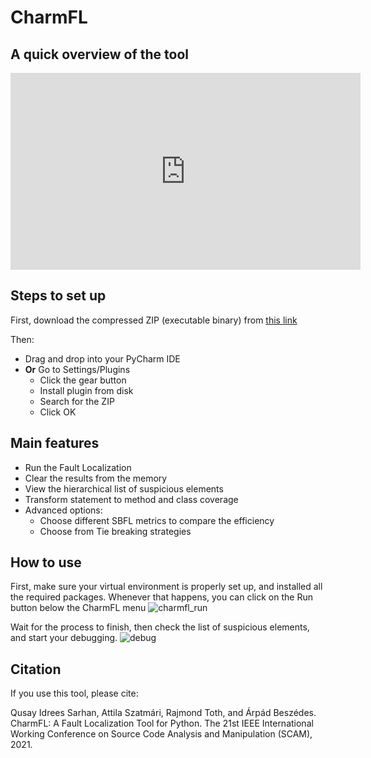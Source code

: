 # CharmFL

## A quick overview of the tool

<iframe width="560" height="315" src="https://www.youtube.com/embed/yTAfSekd-xo" title="YouTube video player" frameborder="0" allow="accelerometer; autoplay; clipboard-write; encrypted-media; gyroscope; picture-in-picture" allowfullscreen></iframe>



## Steps to set up 

 First, download the compressed ZIP (executable binary) from [this link](https://github.com/doubleblindforscam2021/charmfl/raw/main/charmfl.rar)
 

 Then: 
- Drag and drop into your PyCharm IDE
- **Or** Go to Settings/Plugins
   - Click the gear button
   - Install plugin from disk
   - Search for the ZIP
   - Click OK

## Main features
- Run the Fault Localization
- Clear the results from the memory
- View the hierarchical list of suspicious elements
- Transform statement to method and class coverage
- Advanced options:
    - Choose different SBFL metrics to compare the efficiency
    - Choose from Tie breaking strategies

## How to use

First, make sure your virtual environment is properly set up, and installed all the required packages.
Whenever that happens, you can click on the Run button below the CharmFL menu
![charmfl_run](https://user-images.githubusercontent.com/88377897/128152040-180491f2-1f3c-4baf-a1ea-d9c906db3505.png)

Wait for the process to finish, then check the list of suspicious elements, and start your debugging.
![debug](https://user-images.githubusercontent.com/88377897/128152110-05d6ac3b-6aa8-4952-a3b0-c118a70f34cb.png)


## Citation
If you use this tool, please cite:

Qusay Idrees Sarhan, Attila Szatmári, Rajmond Toth, and Árpád Beszédes. CharmFL: A Fault Localization Tool for Python. The 21st IEEE International Working Conference on Source Code Analysis and Manipulation (SCAM), 2021. 
